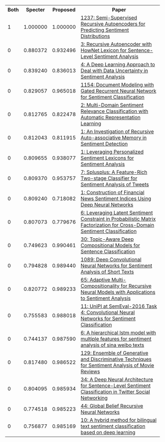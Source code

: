 <html><table><tr>
<th>Both</th>
<th>Specter</th>
<th>Proposed</th>
<th>Paper</th>
</tr>
<tr>
<td>1</td>
<td>1.000000</td>
<td>1.000000</td>
<td><a href="https://www.semanticscholar.org/paper/cfa2646776405d50533055ceb1b7f050e9014dcb">1237: Semi-Supervised Recursive Autoencoders for Predicting Sentiment Distributions</a></td>
</tr>
<tr>
<td>0</td>
<td>0.880372</td>
<td>0.932496</td>
<td><a href="https://www.semanticscholar.org/paper/76d55c5433819a0e47483a7e64bca1db5a88a3f0">3: Recursive Autoencoder with HowNet Lexicon for Sentence-Level Sentiment Analysis</a></td>
</tr>
<tr>
<td>0</td>
<td>0.839240</td>
<td>0.836013</td>
<td><a href="https://www.semanticscholar.org/paper/2601865241df3a923a35b2d9abfb72c83e75d1b8">4: A Deep Learning Approach to Deal with Data Uncertainty in Sentiment Analysis</a></td>
</tr>
<tr>
<td>0</td>
<td>0.829057</td>
<td>0.965018</td>
<td><a href="https://www.semanticscholar.org/paper/ecb5336bf7b54a62109f325e7152bb74c4c7f527">1154: Document Modeling with Gated Recurrent Neural Network for Sentiment Classification</a></td>
</tr>
<tr>
<td>0</td>
<td>0.812765</td>
<td>0.822478</td>
<td><a href="https://www.semanticscholar.org/paper/91ff0705e3bf37cebe457c316a1d05911fd827ab">2: Multi-Domain Sentiment Relevance Classification with Automatic Representation Learning</a></td>
</tr>
<tr>
<td>0</td>
<td>0.812043</td>
<td>0.811915</td>
<td><a href="https://www.semanticscholar.org/paper/6202f83467fc2b84dfcaec3d558340a203439c62">1: An Investigation of Recursive Auto-associative Memory in Sentiment Detection</a></td>
</tr>
<tr>
<td>0</td>
<td>0.809655</td>
<td>0.938077</td>
<td><a href="https://www.semanticscholar.org/paper/85ed6806f86be81647e9707d563ec3092c21060a">1: Leveraging Personalized Sentiment Lexicons for Sentiment Analysis</a></td>
</tr>
<tr>
<td>0</td>
<td>0.809370</td>
<td>0.953757</td>
<td><a href="https://www.semanticscholar.org/paper/e167441f84d331257f13cc52a0054a5d9b8681c8">7: Splusplus: A Feature-Rich Two-stage Classifier for Sentiment Analysis of Tweets</a></td>
</tr>
<tr>
<td>0</td>
<td>0.809240</td>
<td>0.718082</td>
<td><a href="https://www.semanticscholar.org/paper/0c9da04f9be18d4706e02f2aece28a33fcbec006">1: Construction of Financial News Sentiment Indices Using Deep Neural Networks</a></td>
</tr>
<tr>
<td>0</td>
<td>0.807073</td>
<td>0.779676</td>
<td><a href="https://www.semanticscholar.org/paper/8094a899641b5e4d0b3290057f60c07efb7f2cde">6: Leveraging Latent Sentiment Constraint in Probabilistic Matrix Factorization for Cross-Domain Sentiment Classification</a></td>
</tr>
<tr>
<td>0</td>
<td>0.749623</td>
<td>0.990461</td>
<td><a href="https://www.semanticscholar.org/paper/037a4bdc815287a49dfc3a208f8e59f3374dd7e9">30: Topic-Aware Deep Compositional Models for Sentence Classification</a></td>
</tr>
<tr>
<td>0</td>
<td>0.794828</td>
<td>0.989440</td>
<td><a href="https://www.semanticscholar.org/paper/b0aca3e7877c3c20958b0fae5cbf2dd602104859">1089: Deep Convolutional Neural Networks for Sentiment Analysis of Short Texts</a></td>
</tr>
<tr>
<td>0</td>
<td>0.820772</td>
<td>0.989233</td>
<td><a href="https://www.semanticscholar.org/paper/4d4ed60ecd67987d496d47972e4ac58e9aa6c789">65: Adaptive Multi-Compositionality for Recursive Neural Models with Applications to Sentiment Analysis</a></td>
</tr>
<tr>
<td>0</td>
<td>0.755583</td>
<td>0.988018</td>
<td><a href="https://www.semanticscholar.org/paper/90caafb562db55f62b11cd6618f53eda44d8e2cf">11: UniPI at SemEval-2016 Task 4: Convolutional Neural Networks for Sentiment Classification</a></td>
</tr>
<tr>
<td>0</td>
<td>0.744137</td>
<td>0.987590</td>
<td><a href="https://www.semanticscholar.org/paper/8a3afde910fc3ebd95fdb51a157883b81bfc7e73">6: A hierarchical lstm model with multiple features for sentiment analysis of sina weibo texts</a></td>
</tr>
<tr>
<td>0</td>
<td>0.817480</td>
<td>0.986522</td>
<td><a href="https://www.semanticscholar.org/paper/54e840c8973db7665a6388b2d992ef08ed7f0260">129: Ensemble of Generative and Discriminative Techniques for Sentiment Analysis of Movie Reviews</a></td>
</tr>
<tr>
<td>0</td>
<td>0.804095</td>
<td>0.985934</td>
<td><a href="https://www.semanticscholar.org/paper/3ac15208ef19da847e60a59b790c30a475937d4f">34: A Deep Neural Architecture for Sentence-Level Sentiment Classification in Twitter Social Networking</a></td>
</tr>
<tr>
<td>0</td>
<td>0.774518</td>
<td>0.985223</td>
<td><a href="https://www.semanticscholar.org/paper/964153213e608b65ebd49684fa9dcbfe1c720fb4">44: Global Belief Recursive Neural Networks</a></td>
</tr>
<tr>
<td>0</td>
<td>0.756877</td>
<td>0.985169</td>
<td><a href="https://www.semanticscholar.org/paper/544acb6fae66e343591099b807079f91373beca1">10: A hybrid method for bilingual text sentiment classification based on deep learning</a></td>
</tr>
</table></html>
